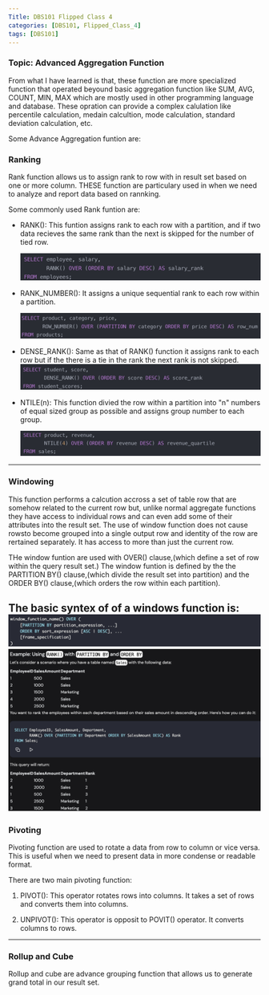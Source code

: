 ```yaml
---
Title: DBS101 Flipped Class 4
categories: [DBS101, Flipped_Class_4]
tags: [DBS101]
---
```


### Topic: Advanced Aggregation Function

From what I have learned is that, these function are more specialized function that operated beyound basic aggregation function like SUM, AVG, COUNT, MIN, MAX which are mostly used in other programming language and database. These opration can provide a complex calulation like percentile calculation, medain calcultion, mode calculation, standard deviation calculation, etc.

Some Advance Aggregation funtion are:

### Ranking

Rank function allows us to assign rank to row with in result set based on one or more column. THESE function are particulary used in when we need to analyze and report data based on rannking.

Some commonly used Rank funtion are:

- RANK(): This funtion assigns rank to each row with a partition, and if two data recieves the same rank than the next is skipped for the number of tied row.

    ![Alt text](image-10.png)

- RANK_NUMBER(): It assigns a unique sequential rank to each row within a partition.

    ![Alt text](image-11.png)

- DENSE_RANK(): Same as that of RANK() function it assigns rank to each row but if the there is a tie in the rank the next rank is not skipped.
    ![Alt text](image-12.png)

- NTILE(n): This function divied the row within a partition into "n" numbers of equal sized group as possible and assigns group number to each group.

    ![Alt text](image-13.png)
---

### Windowing

This function performs a calcution accross a set of table row that are somehow related to the current row  but, unlike normal aggregate functions they have access to individual rows and can even add some of their attributes into the result set. The use of window function does not cause rowsto become grouped into a single output row and identity of the row are rertained separately. It has access to more than just the current row.

THe window funtion are used with OVER() clause,(which define a set of row within the query result set.) The window funtion is defined by the the PARTITION BY() clause,(which divide  the result set into partition) and the ORDER BY() clause,(which orders the row within each partition).

The basic syntex of of a windows function is:
    ![Alt text](image-14.png)
    ![Alt text](image-15.png)
---

### Pivoting

Pivoting function are used to rotate a data from row to column or vice versa. This is useful when we need to present data in more condense or readable format.

There are two main pivoting function:

1. PIVOT(): This operator rotates rows into columns. It takes a set of rows and converts them into columns.

2. UNPIVOT(): This operator is opposit to POVIT() operator. It converts columns to rows.
---

### Rollup and Cube

Rollup and cube are advance grouping function that allows us to generate grand total in our result set.





    



